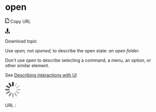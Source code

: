 # open

![Copy URL](media/open/Copy.png)
Copy URL

![Download](media/open/Download.png)

Download topic

Use *open,* not *opened,* to describe the open state: *an open folder*.

Don't use *open* to describe selecting a command, a menu, an option, or other similar element.

See [Describing interactions with UI](https://worldready.cloudapp.net/Styleguide/Read?id=2700&topicid=26472)

![In progress](media/open/activity-large.gif)

URL :
